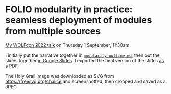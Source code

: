 # FOLIO modularity in practice: seamless deployment of modules from multiple sources

[My WOLFcon 2022 talk](https://wolfcon2022.sched.com/event/14ANV/folio-modularity-in-practice-seamless-deployment-of-modules-from-multiple-sources) on Thursday 1 September, 11:30am.

I initially put the narrative together in [`modularity-outline.md`](modularity-outline.md), then put the slides together
[in Google Slides](https://docs.google.com/presentation/d/1tBI8urMK-MU6w_bjO-cudSo3KySBHuTPjCVB_sP6ECU/edit#slide=id.g1487f437782_0_12). I exported the final version of the slides [as a PDF](FOLIO_modularity_in_practice.pdf)

The Holy Grail image was downloaded as SVG from
https://freesvg.org/chalice
and screenshotted, then cropped and saved as a JPEG
